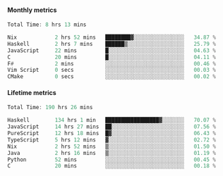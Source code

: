#### Monthly metrics
<!--START_SECTION:wakamonthly-->

```asm
Total Time: 8 hrs 13 mins

Nix            2 hrs 52 mins   ████████▓░░░░░░░░░░░░░░░░   34.87 %
Haskell        2 hrs 7 mins    ██████▒░░░░░░░░░░░░░░░░░░   25.79 %
JavaScript     22 mins         █░░░░░░░░░░░░░░░░░░░░░░░░   04.63 %
C              20 mins         █░░░░░░░░░░░░░░░░░░░░░░░░   04.11 %
F#             2 mins          ░░░░░░░░░░░░░░░░░░░░░░░░░   00.46 %
Vim Script     0 secs          ░░░░░░░░░░░░░░░░░░░░░░░░░   00.03 %
CMake          0 secs          ░░░░░░░░░░░░░░░░░░░░░░░░░   00.02 %
```

<!--END_SECTION:wakamonthly-->
#### Lifetime metrics
<!--START_SECTION:wakalifetime-->

```asm
Total Time: 190 hrs 26 mins

Haskell        134 hrs 1 min   █████████████████▓░░░░░░░   70.07 %
JavaScript     14 hrs 27 mins  ██░░░░░░░░░░░░░░░░░░░░░░░   07.56 %
PureScript     12 hrs 18 mins  █▓░░░░░░░░░░░░░░░░░░░░░░░   06.43 %
TypeScript     5 hrs 12 mins   ▓░░░░░░░░░░░░░░░░░░░░░░░░   02.72 %
Nix            2 hrs 52 mins   ▒░░░░░░░░░░░░░░░░░░░░░░░░   01.50 %
Java           2 hrs 16 mins   ▒░░░░░░░░░░░░░░░░░░░░░░░░   01.19 %
Python         52 mins         ░░░░░░░░░░░░░░░░░░░░░░░░░   00.45 %
C              20 mins         ░░░░░░░░░░░░░░░░░░░░░░░░░   00.18 %
```

<!--END_SECTION:wakalifetime-->
